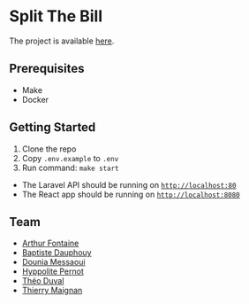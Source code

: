 # Split The Bill

The project is available [here](https://github.com/users/bdauphouy/projects/2).

## Prerequisites

- Make
- Docker

## Getting Started

1. Clone the repo
2. Copy `.env.example` to `.env`
3. Run command: `make start`

- The Laravel API should be running on [`http://localhost:80`](http://localhost:80)
- The React app should be running on [`http://localhost:8080`](http://localhost:8080)

## Team

- [Arthur Fontaine](https://github.com/arthur-fontaine)
- [Baptiste Dauphouy](https://github.com/bdauphouy)
- [Dounia Messaoui](https://github.com/dounia138)
- [Hyppolite Pernot](https://github.com/hyppoliteprn)
- [Théo Duval](https://github.com/the0duval)
- [Thierry Maignan](https://github.com/thierrymgn)
